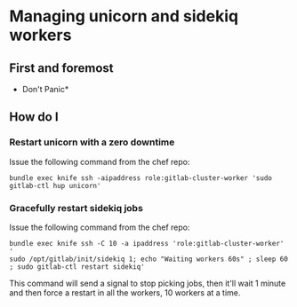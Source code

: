 # Managing unicorn and sidekiq workers

## First and foremost

* Don't Panic*

## How do I

### Restart unicorn with a zero downtime

Issue the following command from the chef repo:

`bundle exec knife ssh -aipaddress role:gitlab-cluster-worker 'sudo gitlab-ctl hup unicorn'`

### Gracefully restart sidekiq jobs

Issue the following command from the chef repo:

```
bundle exec knife ssh -C 10 -a ipaddress 'role:gitlab-cluster-worker' '
sudo /opt/gitlab/init/sidekiq 1; echo "Waiting workers 60s" ; sleep 60 ; sudo gitlab-ctl restart sidekiq'
```

This command will send a signal to stop picking jobs, then it'll wait 1 minute and then
force a restart in all the workers, 10 workers at a time.
